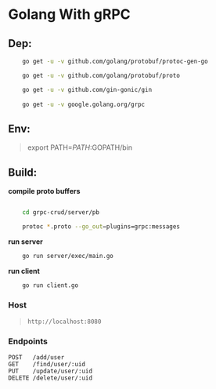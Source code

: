 # Golang With gRPC

## Dep:

```bash
    go get -u -v github.com/golang/protobuf/protoc-gen-go

    go get -u -v github.com/golang/protobuf/proto

    go get -u -v github.com/gin-gonic/gin
        
    go get -u -v google.golang.org/grpc
```

## Env:

> export PATH=$PATH:$GOPATH/bin

## Build:

**compile proto buffers**

```bash

    cd grpc-crud/server/pb

    protoc *.proto --go_out=plugins=grpc:messages

```

**run server**

```bash
    go run server/exec/main.go
```

**run client**

```bash
    go run client.go
```

### Host

> `http://localhost:8080`

### Endpoints

```
POST   /add/user                 
GET    /find/user/:uid           
PUT    /update/user/:uid         
DELETE /delete/user/:uid         
```